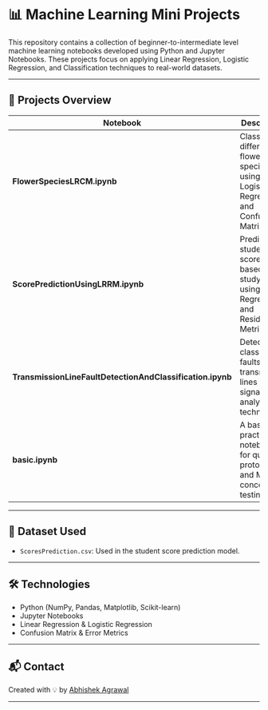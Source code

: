 

# 📊 Machine Learning Mini Projects

This repository contains a collection of beginner-to-intermediate level machine learning notebooks developed using Python and Jupyter Notebooks. These projects focus on applying Linear Regression, Logistic Regression, and Classification techniques to real-world datasets.

---

## 📁 Projects Overview

| Notebook                                                  | Description                                                                                |
| --------------------------------------------------------- | ------------------------------------------------------------------------------------------ |
| **FlowerSpeciesLRCM.ipynb**                               | Classifies different flower species using Logistic Regression and Confusion Matrix.        |
| **ScorePredictionUsingLRRM.ipynb**                        | Predicts student scores based on study hours using Linear Regression and Residual Metrics. |
| **TransmissionLineFaultDetectionAndClassification.ipynb** | Detects and classifies faults in transmission lines using signal analysis techniques.      |
| **basic.ipynb**                                           | A basic practice notebook for quick prototyping and ML concept testing.                    |

---

## 🧪 Dataset Used

* `ScoresPrediction.csv`: Used in the student score prediction model.

---

## 🛠️ Technologies

* Python (NumPy, Pandas, Matplotlib, Scikit-learn)
* Jupyter Notebooks
* Linear Regression & Logistic Regression
* Confusion Matrix & Error Metrics

---

## 📬 Contact

Created with 💡 by [Abhishek Agrawal](https://github.com/Abhi3886)

---
